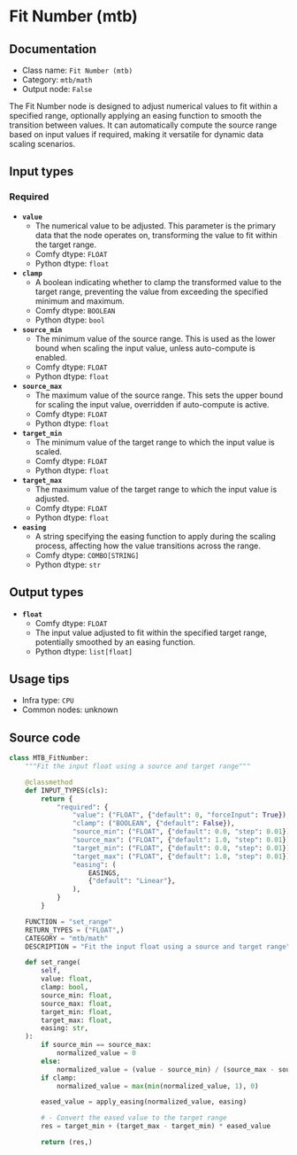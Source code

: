 # Fit Number (mtb)
## Documentation
- Class name: `Fit Number (mtb)`
- Category: `mtb/math`
- Output node: `False`

The Fit Number node is designed to adjust numerical values to fit within a specified range, optionally applying an easing function to smooth the transition between values. It can automatically compute the source range based on input values if required, making it versatile for dynamic data scaling scenarios.
## Input types
### Required
- **`value`**
    - The numerical value to be adjusted. This parameter is the primary data that the node operates on, transforming the value to fit within the target range.
    - Comfy dtype: `FLOAT`
    - Python dtype: `float`
- **`clamp`**
    - A boolean indicating whether to clamp the transformed value to the target range, preventing the value from exceeding the specified minimum and maximum.
    - Comfy dtype: `BOOLEAN`
    - Python dtype: `bool`
- **`source_min`**
    - The minimum value of the source range. This is used as the lower bound when scaling the input value, unless auto-compute is enabled.
    - Comfy dtype: `FLOAT`
    - Python dtype: `float`
- **`source_max`**
    - The maximum value of the source range. This sets the upper bound for scaling the input value, overridden if auto-compute is active.
    - Comfy dtype: `FLOAT`
    - Python dtype: `float`
- **`target_min`**
    - The minimum value of the target range to which the input value is scaled.
    - Comfy dtype: `FLOAT`
    - Python dtype: `float`
- **`target_max`**
    - The maximum value of the target range to which the input value is adjusted.
    - Comfy dtype: `FLOAT`
    - Python dtype: `float`
- **`easing`**
    - A string specifying the easing function to apply during the scaling process, affecting how the value transitions across the range.
    - Comfy dtype: `COMBO[STRING]`
    - Python dtype: `str`
## Output types
- **`float`**
    - Comfy dtype: `FLOAT`
    - The input value adjusted to fit within the specified target range, potentially smoothed by an easing function.
    - Python dtype: `list[float]`
## Usage tips
- Infra type: `CPU`
- Common nodes: unknown


## Source code
```python
class MTB_FitNumber:
    """Fit the input float using a source and target range"""

    @classmethod
    def INPUT_TYPES(cls):
        return {
            "required": {
                "value": ("FLOAT", {"default": 0, "forceInput": True}),
                "clamp": ("BOOLEAN", {"default": False}),
                "source_min": ("FLOAT", {"default": 0.0, "step": 0.01}),
                "source_max": ("FLOAT", {"default": 1.0, "step": 0.01}),
                "target_min": ("FLOAT", {"default": 0.0, "step": 0.01}),
                "target_max": ("FLOAT", {"default": 1.0, "step": 0.01}),
                "easing": (
                    EASINGS,
                    {"default": "Linear"},
                ),
            }
        }

    FUNCTION = "set_range"
    RETURN_TYPES = ("FLOAT",)
    CATEGORY = "mtb/math"
    DESCRIPTION = "Fit the input float using a source and target range"

    def set_range(
        self,
        value: float,
        clamp: bool,
        source_min: float,
        source_max: float,
        target_min: float,
        target_max: float,
        easing: str,
    ):
        if source_min == source_max:
            normalized_value = 0
        else:
            normalized_value = (value - source_min) / (source_max - source_min)
        if clamp:
            normalized_value = max(min(normalized_value, 1), 0)

        eased_value = apply_easing(normalized_value, easing)

        # - Convert the eased value to the target range
        res = target_min + (target_max - target_min) * eased_value

        return (res,)

```

